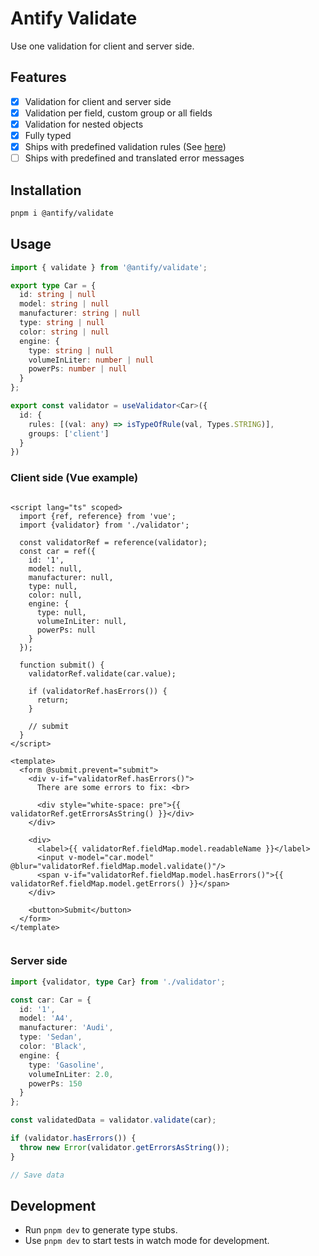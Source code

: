 # Antify Validate

Use one validation for client and server side.

## Features

- [x] Validation for client and server side
- [x] Validation per field, custom group or all fields
- [x] Validation for nested objects
- [x] Fully typed
- [x] Ships with predefined validation rules (See [here](https://github.com/antify/validate/tree/main/src/rules))
- [ ] Ships with predefined and translated error messages

## Installation

```bash
pnpm i @antify/validate
```

## Usage

```ts
import { validate } from '@antify/validate';

export type Car = {
  id: string | null
  model: string | null
  manufacturer: string | null
  type: string | null
  color: string | null
  engine: {
    type: string | null
    volumeInLiter: number | null
    powerPs: number | null
  }
};

export const validator = useValidator<Car>({
  id: {
    rules: [(val: any) => isTypeOfRule(val, Types.STRING)],
    groups: ['client']
  }
})
```

### Client side (Vue example)

```vue

<script lang="ts" scoped>
  import {ref, reference} from 'vue';
  import {validator} from './validator';

  const validatorRef = reference(validator);
  const car = ref({
    id: '1',
    model: null,
    manufacturer: null,
    type: null,
    color: null,
    engine: {
      type: null,
      volumeInLiter: null,
      powerPs: null
    }
  });
  
  function submit() {
    validatorRef.validate(car.value);

    if (validatorRef.hasErrors()) {
      return;
    }

    // submit
  }
</script>

<template>
  <form @submit.prevent="submit">
    <div v-if="validatorRef.hasErrors()">
      There are some errors to fix: <br>
      
      <div style="white-space: pre">{{ validatorRef.getErrorsAsString() }}</div>
    </div>
    
    <div>
      <label>{{ validatorRef.fieldMap.model.readableName }}</label>
      <input v-model="car.model" @blur="validatorRef.fieldMap.model.validate()"/>
      <span v-if="validatorRef.fieldMap.model.hasErrors()">{{ validatorRef.fieldMap.model.getErrors() }}</span>
    </div>
    
    <button>Submit</button>
  </form>
</template>


```

### Server side

```ts
import {validator, type Car} from './validator';

const car: Car = {
  id: '1',
  model: 'A4',
  manufacturer: 'Audi',
  type: 'Sedan',
  color: 'Black',
  engine: {
    type: 'Gasoline',
    volumeInLiter: 2.0,
    powerPs: 150
  }
};

const validatedData = validator.validate(car);

if (validator.hasErrors()) {
  throw new Error(validator.getErrorsAsString());
}

// Save data
```

## Development

- Run `pnpm dev` to generate type stubs.
- Use `pnpm dev` to start tests in watch mode for development.
